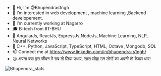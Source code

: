 - 👋 Hi, I’m @Bhupendras1ngh
- 👀 I’m interested in web development , machine learning ,Backend developement.
- 🌱 I’m currently working at Nagarro
- 🎓 B-tech from IIT-BHU
- 🤹 AngularJs, ReactJs, ExpressJs,NodeJs, Machine Learning, NLP, Neural Networks 
- 🎃 C++, Python, JavaScript, TypeScript, HTML, Octave ,Mongodb, SQL
- 📫 Connect me at https://www.linkedin.com/in/bhupendra-s1ngh/
- 😃 अपना क्या इस जीवन में सब तो लिया उधार, सारा लोहा उन लोगों का अपनी तो केवल धार!

<!---
Bhupendras1ngh/Bhupendras1ngh is a ✨ special ✨ repository because its `README.md` (this file) appears on your GitHub profile.
You can click the Preview link to take a look at your changes.
--->
![Bhupendra_stats](https://github-readme-stats.vercel.app/api?username=Bhupendras1ngh&show_icons=true&theme=radical)




